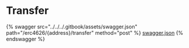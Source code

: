 # Transfer

{% swagger src="../../../.gitbook/assets/swagger.json" path="/erc4626/{address}/transfer" method="post" %}
[swagger.json](../../../.gitbook/assets/swagger.json)
{% endswagger %}
